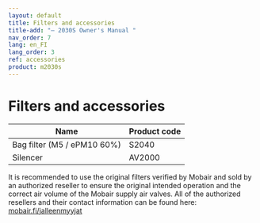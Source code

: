 ```yaml
---
layout: default
title: Filters and accessories
title-add: "– 2030S Owner's Manual "
nav_order: 7
lang: en_FI
lang_order: 3
ref: accessories
product: m2030s
---
```


# Filters and accessories

| Name                          | Product code    |
| ----------------------------- | ------------- |
| Bag filter (M5 / ePM10 60%)| S2040         |
| Silencer                | AV2000        |

It is recommended to use the original filters verified by Mobair and sold by an authorized reseller to ensure the original intended operation and the correct air volume of the Mobair supply air valves. All of the authorized resellers and their contact information can be found here: [mobair.fi/jalleenmyyjat](https://mobair.fi/jalleenmyyjat)
